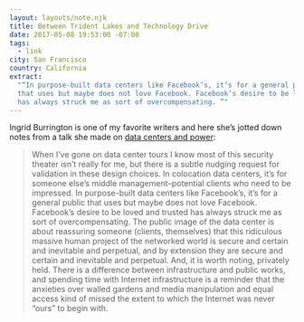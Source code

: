 ```yaml
---
layout: layouts/note.njk
title: Between Trident Lakes and Technology Drive
date: 2017-05-08 19:53:00 -07:00
tags:
  - link
city: San Francisco
country: California
extract:
  "“In purpose-built data centers like Facebook’s, it’s for a general public
  that uses but maybe does not love Facebook. Facebook’s desire to be loved and trusted
  has always struck me as sort of overcompensating. ”"
---
```


Ingrid Burrington is one of my favorite writers and here she’s jotted down notes from a talk she made on [data centers and power](http://lifewinning.com/2017/05/05/trident.html):

> When I’ve gone on data center tours I know most of this security theater isn’t really for me, but there is a subtle nudging request for validation in these design choices. In colocation data centers, it’s for someone else’s middle management–potential clients who need to be impressed. In purpose-built data centers like Facebook’s, it’s for a general public that uses but maybe does not love Facebook. Facebook’s desire to be loved and trusted has always struck me as sort of overcompensating. The public image of the data center is about reassuring someone (clients, themselves) that this ridiculous massive human project of the networked world is secure and certain and inevitable and perpetual, and by extension they are secure and certain and inevitable and perpetual. And, it is worth noting, privately held. There is a difference between infrastructure and public works, and spending time with Internet infrastructure is a reminder that the anxieties over walled gardens and media manipulation and equal access kind of missed the extent to which the Internet was never “ours” to begin with.
